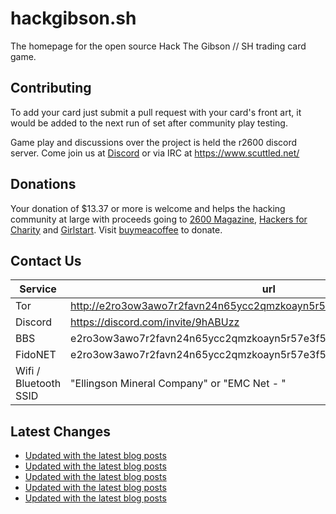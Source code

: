 # hackgibson.sh
The homepage for the open source Hack The Gibson // SH trading card game.


## Contributing

To add your card just submit a pull request with your card's front art, it would be added to the next run of set after community play testing.

Game play and discussions over the project is held the r2600 discord server. Come join us at [Discord](https://discord.com/invite/9hABUzz) or via IRC at https://www.scuttled.net/


## Donations

Your donation of $13.37 or more is welcome and helps the hacking community at large with proceeds going to [2600 Magazine](https://2600.com/), [Hackers for Charity](https://hackersforcharity.org) and [Girlstart](https://girlstart.org).  Visit [buymeacoffee](https://www.buymeacoffee.com/hackgibson.sh) to donate.


## Contact Us

Service | url
-|-
Tor | http://e2ro3ow3awo7r2favn24n65ycc2qmzkoayn5r57e3f56nvjwdcgg32ad.onion
Discord | https://discord.com/invite/9hABUzz
BBS | e2ro3ow3awo7r2favn24n65ycc2qmzkoayn5r57e3f56nvjwdcgg32ad.onion:23
FidoNET | e2ro3ow3awo7r2favn24n65ycc2qmzkoayn5r57e3f56nvjwdcgg32ad.onion:24554
Wifi / Bluetooth SSID | "Ellingson Mineral Company" or "EMC Net - <fidonet address>"

## Latest Changes
<!-- BLOG-POST-LIST:START -->
- [Updated with the latest blog posts](https://github.com/DFW2600/hackgibson.sh/commit/0fdb8e90f3f83062c5156d61ebe0504fc56467bd)
- [Updated with the latest blog posts](https://github.com/DFW2600/hackgibson.sh/commit/0b075488dcac5ae23d34de87d153318b595211bc)
- [Updated with the latest blog posts](https://github.com/DFW2600/hackgibson.sh/commit/3eca371e5f1b5c0df99cc59c2d6f0ddf17b38c4f)
- [Updated with the latest blog posts](https://github.com/DFW2600/hackgibson.sh/commit/ed7e4c0c77d40eb237b57406a7524b3767c301cc)
- [Updated with the latest blog posts](https://github.com/DFW2600/hackgibson.sh/commit/b17a8da4ece161fbf163683a21c468fc6eb3b56f)
<!-- BLOG-POST-LIST:END -->
